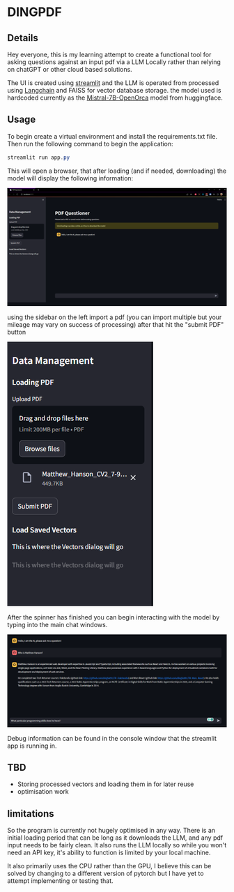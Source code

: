 # DINGPDF

## Details

Hey everyone, this is my learning attempt to create a functional tool for asking questions against an input pdf via a LLM Locally rather than relying on chatGPT or other cloud based solutions.

The UI is created using [streamlit](https://streamlit.io/) and the LLM is operated from processed using [Langchain](https://www.langchain.com/) and FAISS for vector database storage. the model used is hardcoded currently as the [Mistral-7B-OpenOrca](https://huggingface.co/Open-Orca/Mistral-7B-OpenOrca) model from huggingface.

## Usage

To begin create a virtual environment and install the requirements.txt file. Then run the following command to begin the application:

```powershell
streamlit run app.py
```

This will open a browser, that after loading (and if needed, downloading) the model will display the following information:

![display of the url webpage](readmefiles/Image1.png)

using the sidebar on the left import a pdf (you can import multiple but your mileage may vary on success of processing) after that hit the "submit PDF" button

![image of the sidebar showing an uploaded pdf](readmefiles/Image2.png)

After the spinner has finished you can begin interacting with the model by typing into the main chat windows.

![image of the chat window](readmefiles/Image3.png)

Debug information can be found in the console window that the streamlit app is running in.

## TBD

- Storing processed vectors and loading them in for later reuse
- optimisation work

## limitations

So the program is currently not hugely optimised in any way. There is an initial loading period that can be long as it downloads the LLM, and any pdf input needs to be fairly clean. It also runs the LLM locally so while you won't need an API key, it's ability to function is limited by your local machine.

It also primarily uses the CPU rather than the GPU, I believe this can be solved by changing to a different version of pytorch but I have yet to attempt implementing or testing that.
